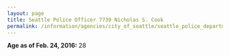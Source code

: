 ```yaml
---
layout: page
title: Seattle Police Officer 7739 Nicholas S. Cook
permalink: /information/agencies/city_of_seattle/seattle_police_department/copbook/7739/
---
```


**Age as of Feb. 24, 2016:** 28
